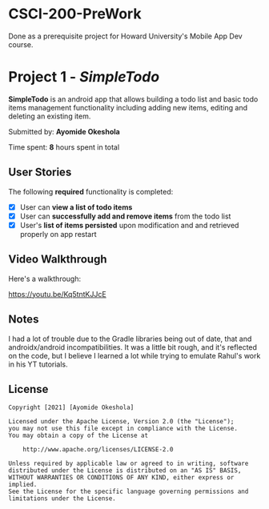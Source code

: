 # CSCI-200-PreWork
Done as a prerequisite project for Howard University's Mobile App Dev course. 

# Project 1 - *SimpleTodo*

**SimpleTodo** is an android app that allows building a todo list and basic todo items management functionality including adding new items, editing and deleting an existing item.

Submitted by: **Ayomide Okeshola**

Time spent: **8** hours spent in total

## User Stories

The following **required** functionality is completed:

* [x] User can **view a list of todo items**
* [x] User can **successfully add and remove items** from the todo list
* [x] User's **list of items persisted** upon modification and and retrieved properly on app restart

## Video Walkthrough

Here's a walkthrough:

https://youtu.be/Kq5tntKJJcE

## Notes

I had a lot of trouble due to the Gradle libraries being out of date, that and androidx/android incompatibilities. It was a little bit rough, and it's reflected on the code, but I believe I learned a lot while trying to emulate Rahul's work in his YT tutorials.

## License

    Copyright [2021] [Ayomide Okeshola]

    Licensed under the Apache License, Version 2.0 (the "License");
    you may not use this file except in compliance with the License.
    You may obtain a copy of the License at

        http://www.apache.org/licenses/LICENSE-2.0

    Unless required by applicable law or agreed to in writing, software
    distributed under the License is distributed on an "AS IS" BASIS,
    WITHOUT WARRANTIES OR CONDITIONS OF ANY KIND, either express or implied.
    See the License for the specific language governing permissions and
    limitations under the License.
